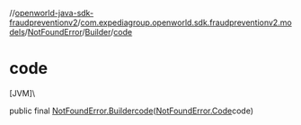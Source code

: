 //[openworld-java-sdk-fraudpreventionv2](../../../../index.md)/[com.expediagroup.openworld.sdk.fraudpreventionv2.models](../../index.md)/[NotFoundError](../index.md)/[Builder](index.md)/[code](code.md)

# code

[JVM]\

public final [NotFoundError.Builder](index.md)[code](code.md)([NotFoundError.Code](../-code/index.md)code)
